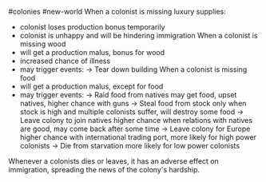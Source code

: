 #colonies #new-world 
When a colonist is missing luxury supplies:
- colonist loses production bonus temporarily
- colonist is unhappy and will be hindering immigration
When a colonist is missing wood
- will get a production malus, bonus for wood
- increased chance of illness
- may trigger events:
 -> Tear down building
When a colonist is missing food
- will get a production malus, except for food
- may trigger events:
 -> Raid food from natives
 		may get food, upset natives, higher chance with guns
 -> Steal food from stock
 		only when stock is high and multiple colonists suffer, will destroy some food
 -> Leave colony to join natives
 		higher chance when relations with natives are good, may come back after some time
 -> Leave colony for Europe
 		higher chance with international trading port, more likely for high power colonists
 -> Die from starvation
    more likely for low power colonists

Whenever a colonists dies or leaves, it has an adverse effect on immigration, spreading the news of the colony's hardship.
